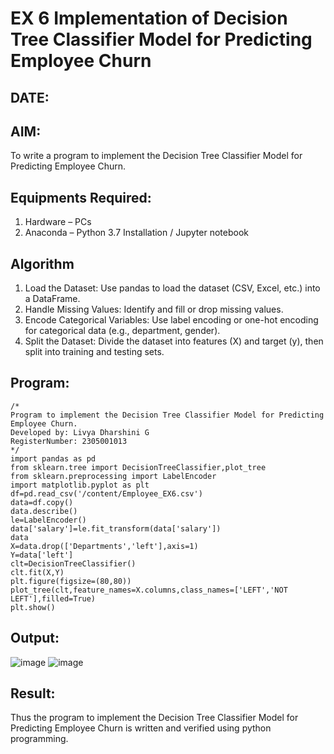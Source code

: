 # EX 6 Implementation of Decision Tree Classifier Model for Predicting Employee Churn
## DATE:
## AIM:
To write a program to implement the Decision Tree Classifier Model for Predicting Employee Churn.

## Equipments Required:
1. Hardware – PCs
2. Anaconda – Python 3.7 Installation / Jupyter notebook

## Algorithm
1. Load the Dataset: Use pandas to load the dataset (CSV, Excel, etc.) into a DataFrame.
2. Handle Missing Values: Identify and fill or drop missing values.
3. Encode Categorical Variables: Use label encoding or one-hot encoding for categorical data (e.g., department, gender).
4. Split the Dataset: Divide the dataset into features (X) and target (y), then split into training and testing sets.

## Program:
```
/*
Program to implement the Decision Tree Classifier Model for Predicting Employee Churn.
Developed by: Livya Dharshini G
RegisterNumber: 2305001013  
*/
import pandas as pd
from sklearn.tree import DecisionTreeClassifier,plot_tree
from sklearn.preprocessing import LabelEncoder
import matplotlib.pyplot as plt
df=pd.read_csv('/content/Employee_EX6.csv')
data=df.copy()
data.describe()
le=LabelEncoder()
data['salary']=le.fit_transform(data['salary'])
data
X=data.drop(['Departments','left'],axis=1)
Y=data['left']
clt=DecisionTreeClassifier()
clt.fit(X,Y)
plt.figure(figsize=(80,80))
plot_tree(clt,feature_names=X.columns,class_names=['LEFT','NOT LEFT'],filled=True)
plt.show()
```

## Output:
![image](https://github.com/user-attachments/assets/71685175-61c7-426f-99a8-3b127d0873f9)
![image](https://github.com/user-attachments/assets/a083bc1d-0dc7-4522-a1bb-bf9732a753e4)




## Result:
Thus the program to implement the  Decision Tree Classifier Model for Predicting Employee Churn is written and verified using python programming.
